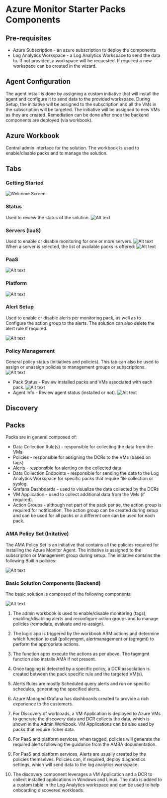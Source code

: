 # Azure Monitor Starter Packs Components

## Pre-requisites

- Azure Subscription - an azure subscription to deploy the components
- Log Analytics Workspace - a Log Analytics Workspace to send the data to. If not provided, a workspace will be requested. If required a new workspace can be created in the wizard.

## Agent Configuration

The agent install is done by assigning a custom initiative that will install the agent and configure it to send data to the provided workspace. During Setup, the initiative will be assigned to the subscription and all the VMs in the subscription will be targeted. The initiative will be assigned to new VMs as they are created. Remediation can be done after once the backend components are deployed (via workbook).

## Azure Workbook

Central admin interface for the solution. The workbook is used to enable/disable packs and to manage the solution.
  
## Tabs

### Getting Started
  
![Welcome Screen](image-9.png)

### Status
  Used to review the status of the solution.
![Alt text](image-10.png)

### Servers (IaaS)
  Used to enable or disable monitoring for one or more servers.
![Alt text](image-11.png)
When a server is selected, the list of available packs is offered:
![Alt text](image-12.png)

### PaaS

![Alt text](image-18.png)

### Platform

![Alt text](image-19.png)


### Alert Setup
  Used to enable or disable alerts per monitoring pack, as well as to Configure the action group to the alerts. The solution can also delete the alert rule if required.

![Alt text](image-13.png)

### Policy Management
  General policy status (initiatives and policies). This tab can also be used to assign or unassign policies to management groups or subscriptions.
![Alt text](image-14.png)
- Pack Status - Review installed packs and VMs associated with each pack.
![Alt text](image-15.png)
- Agent Info - Review agent status (installed or not).
![Alt text](image-16.png)


## Discovery

## Packs

Packs are in general composed of:

- Data Collection Rule(s) - responsible for collecting the data from the VMs
- Policies - responsible for assigning the DCRs to the VMs (based on tags)
- Alerts - responsible for alerting on the collected data
- Data Collection Endpoints - responsible for sending the data to the Log Analytics Workspace for specific packs that require file collection or syslog.
- Grafana Dashboards - used to visualize the data collected by the DCRs
- VM Application - used to collect additional data from the VMs (if required).
- Action Groups - although not part of the pack per se, the action group is required for notification. The action group can be created during setup and can be used for all packs or a different one can be used for each pack.

### AMA Policy Set (Initative)

The AMA Policy Set is an initiative that contains all the policies required for installing the Azure Monitor Agent. The initiative is assigned to the subscription or Management group during setup. The initiative contains the following Builtin policies:

![Alt text](image-17.png)

### Basic Solution Components (Backend)

The basic solution is composed of the following components:

![Alt text](image-20.png)

1. The admin workbook is used to enable/disable monitoring (tags), enabling/disabling alerts and reconfigure action groups and to manage policies (remediate, evaluate and re-assign).

2. The logic app is triggered by the workbook ARM actions and determine which function to call (policymgmt, alertmanagement or tagmgmt) to perform the appropriate actions.

3. The function apps execute the actions as per above. The tagmgmt function also installs AMA if not present.

4. Once tagging is detected by a specific policy, a DCR association is created between the pack specific rule and the targeted VM(s).

5. Alerts Rules are mostly Scheduled query alerts and run on specific schedules, generating the specified alerts.

6. Azure Managed Grafana has dashboards created to provide a rich experience to the customers.

7. For Discovery of workloads, a VM Application is deployed to Azure VMs to generate the discovery data and DCR collects the data, which is shown in the Admin Workbook. VM Applications can be also used by packs that require richer data.

8. For PaaS and platform services, when tagged, policies will generate the required alerts following the guidance from the AMBA documentation.

9. For PaaS and platform services, Alerts are usually created by the policies themselves. Policies can, if required, deploy diagnostics settings, which will send data to the log analytics workspace.

10. The discovery component leverages a VM Application and a DCR to collect installed applications in Windows and Linux. The data is added to a custom table in the Log Analytics workspace and can be used to help onboarding discovered workloads.